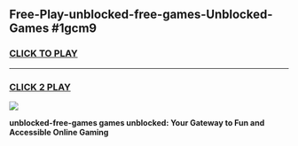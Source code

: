 
## Free-Play-unblocked-free-games-Unblocked-Games #1gcm9
<h3>
<a href="https://news.freeplayer.one?title=unblocked-free-games&ref=8M">CLICK TO PLAY</a></h3>
<hr>

<h3>
<a href="https://news.freeplayer.one?title=unblocked-free-games&ref=8M">CLICK 2 PLAY</a>
  
</h3>

<a href="https://news.freeplayer.one?title=unblocked-free-games&ref=8M"><img src="https://clearcache.store/games.png"></a>


**unblocked-free-games games unblocked: Your Gateway to Fun and Accessible Online Gaming**
